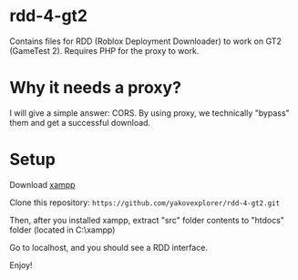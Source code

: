 # rdd-4-gt2
Contains files for RDD (Roblox Deployment Downloader) to work on GT2 (GameTest 2). Requires PHP for the proxy to work.

# Why it needs a proxy?
I will give a simple answer: CORS. By using proxy, we technically "bypass" them and get a successful download.

# Setup
Download [xampp](https://www.apachefriends.org/download.html)

Clone this repository: `https://github.com/yakovexplorer/rdd-4-gt2.git`

Then, after you installed xampp, extract "src" folder contents to "htdocs" folder (located in C:\xampp)

Go to localhost, and you should see a RDD interface.

Enjoy!
